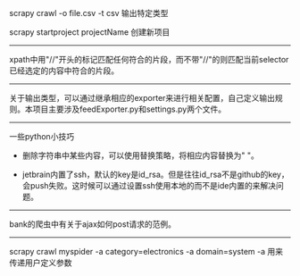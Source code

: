 scrapy crawl <spider name> -o file.csv -t csv    输出特定类型

scrapy startproject  projectName        创建新项目

***

xpath中用"//"开头的标记匹配任何符合的片段，而不带"//"的则匹配当前selector已经选定的内容中符合的片段。

***

关于输出类型，可以通过继承相应的exporter来进行相关配置，自己定义输出规则。本项目主要涉及feedExporter.py和settings.py两个文件。

***

一些python小技巧

+   删除字符串中某些内容，可以使用替换策略，将相应内容替换为" "。

+   jetbrain内置了ssh，默认的key是id_rsa。但是往往id_rsa不是github的key，会push失败。这时候可以通过设置ssh使用本地的而不是ide内置的来解决问题。

***

bank的爬虫中有关于ajax如何post请求的范例。

***

scrapy crawl myspider -a category=electronics -a domain=system  -a 用来传递用户定义参数

